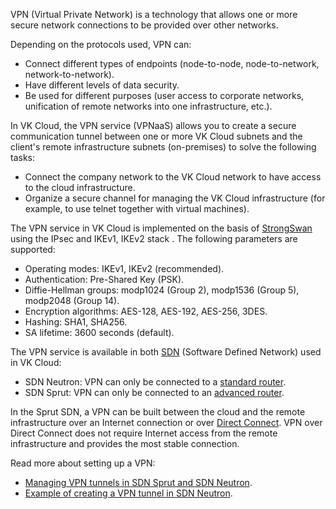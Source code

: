 VPN (Virtual Private Network) is a technology that allows one or more secure network connections to be provided over other networks.

Depending on the protocols used, VPN can:

- Connect different types of endpoints (node-to-node, node-to-network, network-to-network).
- Have different levels of data security.
- Be used for different purposes (user access to corporate networks, unification of remote networks into one infrastructure, etc.).

In VK Cloud, the VPN service (VPNaaS) allows you to create a secure communication tunnel between one or more VK Cloud subnets and the client's remote infrastructure subnets (on-premises) to solve the following tasks:

- Connect the company network to the VK Cloud network to have access to the cloud infrastructure.
- Organize a secure channel for managing the VK Cloud infrastructure (for example, to use telnet together with virtual machines).

The VPN service in VK Cloud is implemented on the basis of [StrongSwan](https://www.strongswan.org) using the IPsec and IKEv1, IKEv2 stack . The following parameters are supported:

- Operating modes: IKEv1, IKEv2 (recommended).
- Authentication: Pre-Shared Key (PSK).
- Diffie-Hellman groups: modp1024 (Group 2), modp1536 (Group 5), modp2048 (Group 14).
- Encryption algorithms: AES-128, AES-192, AES-256, 3DES.
- Hashing: SHA1, SHA256.
- SA lifetime: 3600 seconds (default).

The VPN service is available in both [SDN](../architecture) (Software Defined Network) used in VK Cloud:

- SDN Neutron: VPN can only be connected to a [standard router](../router#standard).
- SDN Sprut: VPN can only be connected to an [advanced router](../router#advanced).

In the Sprut SDN, a VPN can be built between the cloud and the remote infrastructure over an Internet connection or over [Direct Connect](/ru/networks/directconnect). VPN over Direct Connect does not require Internet access from the remote infrastructure and provides the most stable connection.

Read more about setting up a VPN:

- [Managing VPN tunnels in SDN Sprut and SDN Neutron](../../instructions/vpn).
- [Example of creating a VPN tunnel in SDN Neutron](../../how-to-guides/vpn-tunnel).
